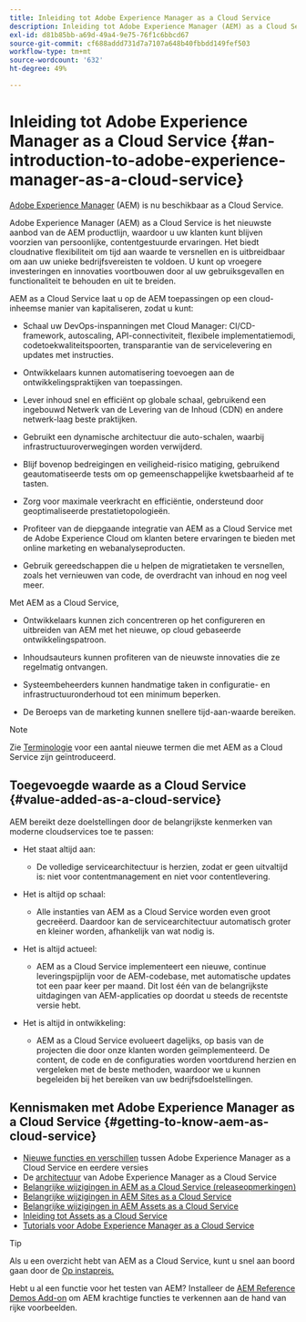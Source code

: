```yaml
---
title: Inleiding tot Adobe Experience Manager as a Cloud Service
description: Inleiding tot Adobe Experience Manager (AEM) as a Cloud Service.
exl-id: d81b85bb-a69d-49a4-9e75-76f1c6bbcd67
source-git-commit: cf688addd731d7a7107a648b40fbbdd149fef503
workflow-type: tm+mt
source-wordcount: '632'
ht-degree: 49%

---
```


# Inleiding tot Adobe Experience Manager as a Cloud Service {#an-introduction-to-adobe-experience-manager-as-a-cloud-service}

[Adobe Experience Manager](https://www.adobe.com/marketing/experience-manager.html) (AEM) is nu beschikbaar as a Cloud Service.

Adobe Experience Manager (AEM) as a Cloud Service is het nieuwste aanbod van de AEM productlijn, waardoor u uw klanten kunt blijven voorzien van persoonlijke, contentgestuurde ervaringen. Het biedt cloudnative flexibiliteit om tijd aan waarde te versnellen en is uitbreidbaar om aan uw unieke bedrijfsvereisten te voldoen. U kunt op vroegere investeringen en innovaties voortbouwen door al uw gebruiksgevallen en functionaliteit te behouden en uit te breiden.

AEM as a Cloud Service laat u op de AEM toepassingen op een cloud-inheemse manier van kapitaliseren, zodat u kunt:

* Schaal uw DevOps-inspanningen met Cloud Manager: CI/CD-framework, autoscaling, API-connectiviteit, flexibele implementatiemodi, codetoekwaliteitspoorten, transparantie van de servicelevering en updates met instructies.

* Ontwikkelaars kunnen automatisering toevoegen aan de ontwikkelingspraktijken van toepassingen.

* Lever inhoud snel en efficiënt op globale schaal, gebruikend een ingebouwd Netwerk van de Levering van de Inhoud (CDN) en andere netwerk-laag beste praktijken.

* Gebruikt een dynamische architectuur die auto-schalen, waarbij infrastructuuroverwegingen worden verwijderd.

* Blijf bovenop bedreigingen en veiligheid-risico matiging, gebruikend geautomatiseerde tests om op gemeenschappelijke kwetsbaarheid af te tasten.

* Zorg voor maximale veerkracht en efficiëntie, ondersteund door geoptimaliseerde prestatietopologieën.

* Profiteer van de diepgaande integratie van AEM as a Cloud Service met de Adobe Experience Cloud om klanten betere ervaringen te bieden met online marketing en webanalyseproducten.

* Gebruik gereedschappen die u helpen de migratietaken te versnellen, zoals het vernieuwen van code, de overdracht van inhoud en nog veel meer.

Met AEM as a Cloud Service,

* Ontwikkelaars kunnen zich concentreren op het configureren en uitbreiden van AEM met het nieuwe, op cloud gebaseerde ontwikkelingspatroon.

* Inhoudsauteurs kunnen profiteren van de nieuwste innovaties die ze regelmatig ontvangen.

* Systeembeheerders kunnen handmatige taken in configuratie- en infrastructuuronderhoud tot een minimum beperken.

* De Beroeps van de marketing kunnen snellere tijd-aan-waarde bereiken.

>[!NOTE]
>Zie [Terminologie](terminology.md) voor een aantal nieuwe termen die met AEM as a Cloud Service zijn geïntroduceerd.

## Toegevoegde waarde as a Cloud Service {#value-added-as-a-cloud-service}

AEM bereikt deze doelstellingen door de belangrijkste kenmerken van moderne cloudservices toe te passen:

* Het staat altijd aan:

   * De volledige servicearchitectuur is herzien, zodat er geen uitvaltijd is: niet voor contentmanagement en niet voor contentlevering.

* Het is altijd op schaal:

   * Alle instanties van AEM as a Cloud Service worden even groot gecreëerd. Daardoor kan de servicearchitectuur automatisch groter en kleiner worden, afhankelijk van wat nodig is.

* Het is altijd actueel:

   * AEM as a Cloud Service implementeert een nieuwe, continue leveringspijplijn voor de AEM-codebase, met automatische updates tot een paar keer per maand. Dit lost één van de belangrijkste uitdagingen van AEM-applicaties op doordat u steeds de recentste versie hebt.

* Het is altijd in ontwikkeling:

   * AEM as a Cloud Service evolueert dagelijks, op basis van de projecten die door onze klanten worden geïmplementeerd. De content, de code en de configuraties worden voortdurend herzien en vergeleken met de beste methoden, waardoor we u kunnen begeleiden bij het bereiken van uw bedrijfsdoelstellingen.

## Kennismaken met Adobe Experience Manager as a Cloud Service {#getting-to-know-aem-as-cloud-service}

* [Nieuwe functies en verschillen](/help/overview/what-is-new-and-different.md) tussen Adobe Experience Manager as a Cloud Service en eerdere versies
* De [architectuur](/help/overview/architecture.md) van Adobe Experience Manager as a Cloud Service
* [Belangrijke wijzigingen in AEM as a Cloud Service (releaseopmerkingen)](/help/release-notes/aem-cloud-changes.md)
* [Belangrijke wijzigingen in AEM Sites as a Cloud Service](/help/sites-cloud/sites-cloud-changes.md)
* [Belangrijke wijzigingen in AEM Assets as a Cloud Service](/help/assets/assets-cloud-changes.md)
* [Inleiding tot Assets as a Cloud Service](/help/assets/overview.md)
* [Tutorials voor Adobe Experience Manager as a Cloud Service](https://experienceleague.adobe.com/docs/experience-manager-learn/cloud-service/overview.html)

>[!TIP]
>
>Als u een overzicht hebt van AEM as a Cloud Service, kunt u snel aan boord gaan door de [Op instapreis.](/help/journey-onboarding/home.md)
>
>Hebt u al een functie voor het testen van AEM? Installeer de [AEM Reference Demos Add-on](/help/journey-sites/demos-add-on/overview.md) om AEM krachtige functies te verkennen aan de hand van rijke voorbeelden.